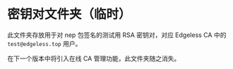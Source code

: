 # 密钥对文件夹（临时）
此文件夹存放用于对 nep 包签名的测试用 RSA 密钥对，对应 Edgeless CA 中的 `test@edgeless.top` 用户。

在下一个版本中将引入在线 CA 管理功能，此文件夹随之消失。